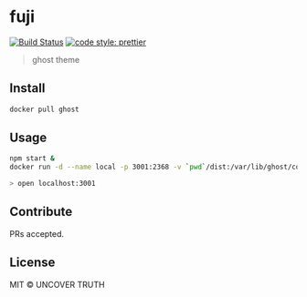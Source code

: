# fuji

[![Build Status](https://travis-ci.org/uncovertruth/fuji.svg?branch=master)](;https://travis-ci.org/uncovertruth/fuji)
[![code style: prettier](;https://img.shields.io/badge/code_style-prettier-ff69b4.svg?style=flat-square)](;https://github.com/prettier/prettier)

> ghost theme

## Install

```sh
docker pull ghost
```

## Usage

```sh
npm start &
docker run -d --name local -p 3001:2368 -v `pwd`/dist:/var/lib/ghost/content/themes/fuji ghost

> open localhost:3001
```

## Contribute

PRs accepted.

## License

MIT © UNCOVER TRUTH
